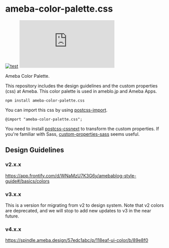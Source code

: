 # ameba-color-palette.css

[![test](https://github.com/openameba/ameba-color-palette.css/workflows/test/badge.svg)](https://github.com/openameba/ameba-color-palette.css/actions?query=workflow%3Atest)
[![renovate](https://badges.renovateapi.com/github/openameba/ameba-color-palette.css)](https://renovatebot.com)

Ameba Color Palette.

This repository includes the design guidelines and the custom properties (css) at Ameba. This color palette is used in ameblo.jp and Ameba Apps.

```
npm install ameba-color-palette.css
```

You can import this css by using [postcss-import](https://github.com/postcss/postcss-import).

```
@import "ameba-color-palette.css";
```

You need to install [postcss-cssnext](https://github.com/MoOx/postcss-cssnext) to transform the custom properties. If you're familiar with Sass, [custom-properties-sass](https://www.npmjs.com/package/custom-properties-sass) seems useful.

## Design Guidelines

### v2.x.x
https://app.frontify.com/d/WNaMzU7K3G6y/amebablog-style-guide#/basics/colors

### v3.x.x
This is a version for migrating from v2 to design system. Note that v2 colors are deprecated, and we will stop to add new updates to v3 in the near future.

### v4.x.x
https://spindle.ameba.design/57edc1abc/p/118eaf-ui-color/b/89e8f0
